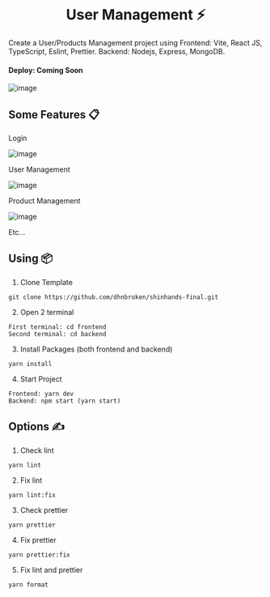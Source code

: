 <h1 align='center'>User Management ⚡</h1>

Create a User/Products Management project using 
Frontend: Vite, React JS, TypeScript, Eslint, Prettier.
Backend: Nodejs, Express, MongoDB.

#### **Deploy: Coming Soon**

![image](https://user-images.githubusercontent.com/70432453/170648662-2ff424b9-74e9-4754-a04d-512fe1496a3b.png)

## **Some Features 📋**

Login

![image](https://user-images.githubusercontent.com/60854411/229021456-05fa64c7-aa98-4993-8136-1eddbf392557.png)


User Management

![image](https://user-images.githubusercontent.com/60854411/229021991-adcd4f59-8986-45ee-be01-c533c177d9f6.png)


Product Management

![image](https://user-images.githubusercontent.com/60854411/229022041-37931f3c-c7f5-4e06-8348-a4f28b1ad2fc.png)


Etc...

## **Using 📦**

1. Clone Template

```
git clone https://github.com/dhnbroken/shinhands-final.git
```

2. Open 2 terminal

```
First terminal: cd frontend
Second terminal: cd backend
```

3. Install Packages (both frontend and backend)

```
yarn install
```

4. Start Project

```
Frontend: yarn dev
Backend: npm start (yarn start)
```


## **Options ✍️**

1. Check lint

```
yarn lint
```

2. Fix lint

```
yarn lint:fix
```

3. Check prettier

```
yarn prettier
```

4. Fix prettier

```
yarn prettier:fix
```

5. Fix lint and prettier

```
yarn format
```
